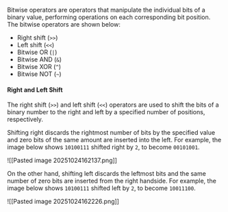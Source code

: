 
Bitwise operators are operators that manipulate the individual bits of a binary value, performing operations on each corresponding bit position. The bitwise operators are shown below:

- Right shift (`>>`)
- Left shift (`<<`)
- Bitwise OR (`|`)
- Bitwise AND (`&`)
- Bitwise XOR (`^`)
- Bitwise NOT (`~`)

#### Right and Left Shift

The right shift (`>>`) and left shift (`<<`) operators are used to shift the bits of a binary number to the right and left by a specified number of positions, respectively.

Shifting right discards the rightmost number of bits by the specified value and zero bits of the same amount are inserted into the left. For example, the image below shows `10100111` shifted right by `2`, to become `00101001`.

![[Pasted image 20251024162137.png]]

On the other hand, shifting left discards the leftmost bits and the same number of zero bits are inserted from the right handside. For example, the image below shows `10100111` shifted left by `2`, to become `10011100`.

![[Pasted image 20251024162226.png]]